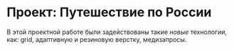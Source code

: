 # Проект: Путешествие по России

В этой проектной работе были задействованы такие _новые_ технологии, как: grid, адаптивную и резиновую верстку, медизапросы.

